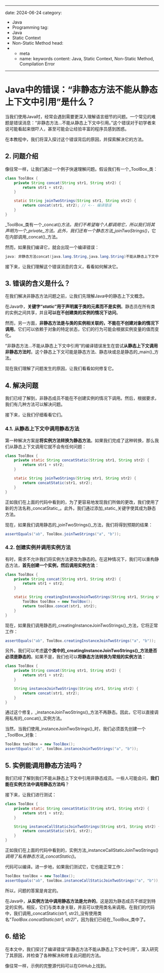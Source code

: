 ---
date: 2024-06-24
category:
  - Java
  - Programming
tag:
  - Java
  - Static Context
  - Non-Static Method
head:
  - - meta
    - name: keywords
      content: Java, Static Context, Non-Static Method, Compilation Error
------
# Java中的错误：“非静态方法不能从静态上下文中引用”是什么？

当我们使用Java时，经常会遇到需要更深入理解语言细节的问题。一个常见的难题是错误消息：“非静态方法...不能从静态上下文中引用。”这个错误对于初学者来说可能看起来很吓人，甚至可能会让经验丰富的程序员感到困惑。

在本教程中，我们将深入探讨这个错误背后的原因，并探索解决它的方法。

## 2. 问题介绍

像往常一样，让我们通过一个例子快速理解问题。假设我们有一个_ToolBox_类：

```java
class ToolBox {
    private String concat(String str1, String str2) {
        return str1 + str2;
    }

    static String joinTwoStrings(String str1, String str2) {
        return concat(str1, str2); // <-- 编译错误
    }
}
```

_ToolBox_类有一个_concat()_方法。我们不希望每个人都调用它，所以我们将其声明为一个_private_方法。此外，我们还有一个静态方法_joinTwoStrings()_，它在内部调用_concat()_方法。

然而，如果我们编译它，就会出现一个编译错误：

```java
java: 非静态方法concat(java.lang.String,java.lang.String)不能从静态上下文中引用
```

接下来，让我们理解这个错误消息的含义，看看如何解决它。

## 3. 错误的含义是什么？

在我们解决非静态方法问题之前，让我们先理解Java中的静态上下文概念。

在Java中，**关键字“_static_”用于声明属于类的元素而不是实例**。静态员在所有类的实例之间共享，并且**可以在不创建类的实例的情况下访问**。

然而，另一方面，**非静态方法是与类的实例相关联的，不能在不创建对象的情况下调用**。它们可以依赖于对象的特定状态，它们的行为可能会根据实例变量的值而变化。

“非静态方法...不能从静态上下文中引用”的编译错误发生在尝试**从静态上下文调用非静态方法时**。这个静态上下文可能是静态方法、静态块或总是静态的_main()_方法。

现在我们理解了问题发生的原因，让我们看看如何修复它。

## 4. 解决问题

我们已经了解到，非静态成员不能在不创建实例的情况下调用。然后，根据要求，我们有几种方法可以解决问题。

接下来，让我们仔细看看它们。

### 4.1. 从静态上下文中调用静态方法

第一种解决方案是**将实例方法转换为静态方法**。如果我们完成了这种转换，那么我们从静态上下文调用它就不会有任何问题：

```java
class ToolBox {
    private static String concatStatic(String str1, String str2) {
        return str1 + str2;
    }

    static String joinTwoStrings(String str1, String str2) {
        return concatStatic(str1, str2);
    }
}
```

正如我们在上面的代码中看到的，为了更容易地发现我们所做的更改，我们使用了新的方法名称_concatStatic_。此外，我们通过添加_static_关键字使其成为静态方法。

现在，如果我们调用静态的_joinTwoStrings()_方法，我们将得到预期的结果：

```java
assertEquals("ab", ToolBox.joinTwoStrings("a", "b"));
```

### 4.2. 创建实例并调用实例方法

有时，需求不允许我们将实例方法更改为静态的。在这种情况下，我们可以重构静态方法，**首先创建一个实例，然后调用实例方法**：

```java
class ToolBox {
    private String concat(String str1, String str2) {
        return str1 + str2;
    }

    static String creatingInstanceJoinTwoStrings(String str1, String str2) {
        ToolBox toolBox = new ToolBox();
        return toolBox.concat(str1, str2);
    }
}
```

现在，如果我们调用静态的_creatingInstanceJoinTwoStrings()_方法，它将正常工作：

```java
assertEquals("ab", ToolBox.creatingInstanceJoinTwoStrings("a", "b"));
```

另外，我们可以考虑**这个类中的_creatingInstanceJoinTwoStrings()_方法是否必须是静态的**。如果不是，我们也可以**将静态方法转换为常规的实例方法**：

```java
class ToolBox {
    private String concat(String str1, String str2) {
        return str1 + str2;
    }

    String instanceJoinTwoStrings(String str1, String str2) {
        return concat(str1, str2);
    }
}
```

通过这个修复，_instanceJoinTwoStrings()_方法不再静态。因此，它可以直接调用私有的_concat()_实例方法。

当然，当我们使用_instanceJoinTwoStrings()_时，我们必须首先创建一个_ToolBox_对象：

```java
ToolBox toolBox = new ToolBox();
assertEquals("ab", toolBox.instanceJoinTwoStrings("a", "b"));
```

## 5. 实例能调用静态方法吗？

我们已经了解到我们不能从静态上下文中引用非静态成员。一些人可能会问，**我们能在实例方法中调用静态方法吗**？

接下来，让我们进行测试：

```java
class ToolBox {
    private static String concatStatic(String str1, String str2) {
        return str1 + str2;
    }

    String instanceCallStaticJoinTwoStrings(String str1, String str2) {
        return concatStatic(str1, str2);
    }
}
```

正如我们在上面的代码中看到的，实例方法_instanceCallStaticJoinTwoStrings()_调用了私有静态方法_concatStatic()_。

代码可以编译。进一步地，如果我们测试它，它也能正常工作：

```java
ToolBox toolBox = new ToolBox();
assertEquals("ab", toolBox.instanceCallStaticJoinTwoStrings("a", "b"));
```

所以，问题的答案是肯定的。

在Java中，**从实例方法中调用静态方法是允许的**。这是因为静态成员不绑定到特定的实例。相反，它们与类本身关联，并且可以使用类名来调用。在我们的代码中，我们调用_concatStatic(str1, str2)_没有使用类名“_ToolBox.concatStatic(str1, str2)_”，因为我们已经在_ToolBox_类中了。

## 6. 结论

在本文中，我们探讨了编译错误“非静态方法不能从静态上下文中引用”，深入研究了其原因，并检查了各种解决和修复此问题的方法。

像往常一样，示例的完整源代码可以在GitHub上找到。